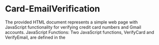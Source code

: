 # Card-EmailVerification
The provided HTML document represents a simple web page with JavaScript functionality for verifying credit card numbers and Gmail accounts.
JavaScript Functions:
Two JavaScript functions, VerifyCard and VerifyEmail, are defined in the <script> section.
VerifyCard Function:

The VerifyCard function is triggered on the keyup event of an input element with the ID txtCard.
It retrieves the value entered in the input field.
If the input value starts with "4444," it sets the source of an image (pic) to "visa.jpg."
If the input value starts with "5555," it sets the source of the image to "master.png."
If the input value doesn't match either pattern, it clears the image source, sets an alternate text ("Invalid"), and removes any previous styling.
VerifyEmail Function:

The VerifyEmail function is triggered on the blur event of an input element with the ID txtEmail.
It retrieves the value entered in the email input field.
If the email address ends with "gmail.com," it clears any previous error message.
If the email address doesn't end with "gmail.com," it displays an error message below the input field, indicating that a valid Gmail account should be entered.
HTML Body:

The <body> section contains two sections for card and email verification.
For card verification, there's an input field (txtCard) that triggers the VerifyCard function on keyup. The result is displayed using an image (pic).
For email verification, there's an input field (txtEmail) that triggers the VerifyEmail function on blur. Any error message is displayed in a <div> with the ID error.
Overall, the code creates a simple web page with interactive features to verify credit card numbers and Gmail accounts using JavaScript. The design is enhanced with Bootstrap styles.
